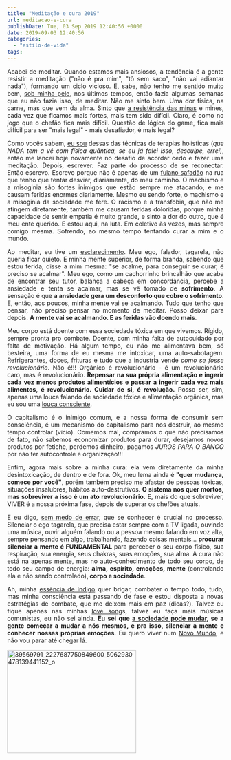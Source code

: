 ```yaml
---
title: "Meditação e cura 2019"
url: meditacao-e-cura
publishDate: Tue, 03 Sep 2019 12:40:56 +0000
date: 2019-09-03 12:40:56
categories: 
  - "estilo-de-vida"
tags: 
---
```

<p style="text-align: justify;">Acabei de meditar. Quando estamos mais ansiosos, a tendência é a gente resistir a meditação ("não é pra mim", "tô sem saco", "não vai adiantar nada"), formando um ciclo vicioso. E, sabe, não tenho me sentido muito bem, <a href="https://www.youtube.com/watch?v=mv0RM_-SQMY" target="_blank">sob minha pele</a>, nos últimos tempos, então fazia algumas semanas que eu não fazia isso, de meditar. Não me sinto bem. Uma dor física, na carne, mas que vem da alma. Sinto que <a href="https://www.youtube.com/watch?v=LAEBy8Q7tQA" target="_blank">a resistência das minas</a> e mines, cada vez que ficamos mais fortes, mais tem sido difícil. Claro, é como no jogo que o chefão fica mais difícil. Questão de lógica do game, fica mais difícil para ser "mais legal" - mais desafiador, é mais legal?</p>
<p style="text-align: justify;">Como vocês sabem, <a href="https://www.youtube.com/watch?v=it4c8A-uaRE" target="_blank">eu sou</a> dessas das técnicas de terapias holísticas (<em>que NADA tem a vê com física quântica, se eu já falei isso, desculpe, errei</em>), então me lancei hoje novamente no desafio de acordar cedo e fazer uma meditação. Depois, escrever. Faz parte do processo de se reconectar. Então escrevo. Escrevo porque não é apenas de um <a href="https://www.youtube.com/watch?v=n29kAWQRJqQ&amp;t=101s" target="_blank">fulano safadão</a> na rua que tenho que tentar desviar, diariamente, do meu caminho. O machismo e a misoginia são fortes inimigos que estão sempre me atacando, e me causam feridas enormes diariamente. Mesmo eu sendo forte, o machismo e a misoginia da sociedade me fere. O racismo e a transfobia, que não me atingem diretamente, também me causam feridas doloridas, porque minha capacidade de sentir empatia é muito grande, e sinto a dor do outro, que é meu ente querido. E estou aqui, na luta. Em coletivo às vezes, mas sempre comigo mesma. Sofrendo, ao mesmo tempo tentando curar a mim e o mundo.</p>
<p style="text-align: justify;">Ao meditar, eu tive um <a href="https://www.youtube.com/watch?v=dr32YNbeR_g" target="_blank">esclarecimento</a>. Meu ego, falador, tagarela, não queria ficar quieto. E minha mente superior, de forma branda, sabendo que estou ferida, disse a mim mesma: "se acalme, para conseguir se curar, é preciso se acalmar". Meu ego, como um cachorrinho brincalhão que acaba de encontrar seu tutor, balança a cabeça em concordância, percebe a ansiedade e tenta se acalmar, mas se vê tomado de <strong>sofrimento</strong>. A sensação é que <strong>a ansiedade gera um desconforto que cobre o sofrimento</strong>. E, então, aos poucos, minha mente vai se acalmando. Tudo que tenho que pensar, não preciso pensar no momento de meditar. Posso deixar para depois. <strong>A mente vai se acalmando. E as feridas vão doendo mais</strong>.</p>
<p style="text-align: justify;">Meu corpo está doente com essa sociedade tóxica em que vivemos. Rígido, sempre pronta pro combate. Doente, com minha falta de autocuidado por falta de motivação. Há algum tempo, eu não me alimentava bem, só besteira, uma forma de eu mesma me intoxicar, uma auto-sabotagem. Refrigerantes, doces, frituras e tudo que a industria vende <em>como se fosse revolucionário</em>. Não é!!! Orgânico é revolucionário - é um revolucionário caro, mas é revolucionário. <strong>Repensar na sua própria alimentação e ingerir cada vez menos produtos alimentícios e passar a ingerir cada vez mais alimentos, é revolucionário. Cuidar de si, é revolução.</strong> Posso ser, sim, apenas uma louca falando de sociedade tóxica e alimentação orgânica, mas eu sou uma <a href="https://www.youtube.com/watch?v=rTvkaPEwWO8" target="_blank">louca consciente</a>.</p>
<p style="text-align: justify;">O capitalismo é o inimigo comum, e a nossa forma de consumir sem consciência, é um mecanismo do capitalismo para nos destruir, ao mesmo tempo controlar (vício). Comemos mal, compramos o que não precisamos de fato, não sabemos economizar produtos para durar, desejamos novos produtos por fetiche, perdemos dinheiro, pagamos <em>JUROS PARA O BANCO </em>por não ter autocontrole e organização!!!</p>
<p style="text-align: justify;">Enfim, agora mais sobre a minha cura: ela vem diretamente da minha desintoxicação, de dentro e de fora. Ok, meu lema ainda é <strong>"quer mudança, comece por você"</strong>, porém também preciso me afastar de pessoas tóxicas, situações insalubres, hábitos auto-destrutivos. <strong>O sistema nos quer mortos, mas sobreviver a isso é um ato revolucionário.</strong> E, mais do que sobreviver, VIVER é a nossa próxima fase, depois de superar os chefões atuais.</p>
<p style="text-align: justify;">E eu digo, <a href="https://www.youtube.com/watch?v=BP09so4AujE" target="_blank">sem medo de errar</a>, que se conhecer é crucial no processo. Silenciar o ego tagarela, que precisa estar sempre com a TV ligada, ouvindo uma música, ouvir alguém falando ou a pessoa mesmo falando em voz alta, sempre pensando em algo, trabalhando, fazendo coisas mentais... <strong>procurar silenciar a mente é FUNDAMENTAL </strong>para perceber o seu corpo físico, sua respiração, sua energia, seus chakras, suas emoções, sua alma. A cura não está na apenas mente, mas no auto-conhecimento de todo seu corpo, de todo seu campo de energia: <strong>alma, espírito, emoções, mente </strong>(controlando ela e não sendo controlado)<strong>, corpo e sociedade</strong>.</p>
<p style="text-align: justify;">Ah, minha <a href="https://www.youtube.com/watch?v=ECG74-dRhgo" target="_blank">essência de índigo</a> quer brigar, combater o tempo todo, tudo, mas minha consciência está passando de fase e estou disposta a novas estratégias de combate, que me deixem mais em paz (dicas?). Talvez eu fique apenas nas minhas <a href="https://www.youtube.com/watch?v=t0WqwN4UCOo" target="_blank">love song</a>s, talvez eu faça mais músicas comunistas, eu não sei ainda. <strong>Eu sei que <a href="https://www.youtube.com/watch?v=an63fLoJeIo" target="_blank">a sociedade pode mudar</a>, se a gente começar a mudar a nós mesmos, e pra isso, silenciar a mente e conhecer nossas próprias emoções</strong>. Eu quero viver num <a href="https://www.youtube.com/watch?v=h5YOPn0llFA" target="_blank">Novo Mundo</a>, e não vou parar até chegar lá.</p>
<p style="text-align: justify;"></p>
<p style="text-align: justify;"><img class="alignleft size-medium wp-image-6991" src="http://www.gabi.blog.br/wp-content/uploads/2019/09/39569791_2227687750849600_5062930478139441152_o-300x240.jpg" alt="39569791_2227687750849600_5062930478139441152_o" width="300" height="240" /></p>
